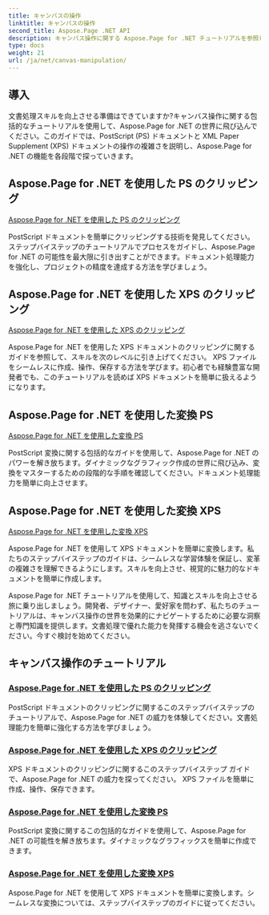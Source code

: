 ```yaml
---
title: キャンバスの操作
linktitle: キャンバスの操作
second_title: Aspose.Page .NET API
description: キャンバス操作に関する Aspose.Page for .NET チュートリアルを参照してください。 PS および XPS ドキュメントのクリッピングと変換が簡単になりました。文書処理スキルを向上させます。
type: docs
weight: 21
url: /ja/net/canvas-manipulation/
---
```


## 導入

文書処理スキルを向上させる準備はできていますか?キャンバス操作に関する包括的なチュートリアルを使用して、Aspose.Page for .NET の世界に飛び込んでください。このガイドでは、PostScript (PS) ドキュメントと XML Paper Supplement (XPS) ドキュメントの操作の複雑さを説明し、Aspose.Page for .NET の機能を各段階で探っていきます。

## Aspose.Page for .NET を使用した PS のクリッピング
[Aspose.Page for .NET を使用した PS のクリッピング](./clippingps/)

PostScript ドキュメントを簡単にクリッピングする技術を発見してください。ステップバイステップのチュートリアルでプロセスをガイドし、Aspose.Page for .NET の可能性を最大限に引き出すことができます。ドキュメント処理能力を強化し、プロジェクトの精度を達成する方法を学びましょう。

## Aspose.Page for .NET を使用した XPS のクリッピング
[Aspose.Page for .NET を使用した XPS のクリッピング](./clippingxps/)

Aspose.Page for .NET を使用した XPS ドキュメントのクリッピングに関するガイドを参照して、スキルを次のレベルに引き上げてください。 XPS ファイルをシームレスに作成、操作、保存する方法を学びます。初心者でも経験豊富な開発者でも、このチュートリアルを読めば XPS ドキュメントを簡単に扱えるようになります。

## Aspose.Page for .NET を使用した変換 PS
[Aspose.Page for .NET を使用した変換 PS](./transformationsps/)

PostScript 変換に関する包括的なガイドを使用して、Aspose.Page for .NET のパワーを解き放ちます。ダイナミックなグラフィック作成の世界に飛び込み、変換をマスターするための段階的な手順を確認してください。ドキュメント処理能力を簡単に向上させます。

## Aspose.Page for .NET を使用した変換 XPS
[Aspose.Page for .NET を使用した変換 XPS](./transformationsxps/)

Aspose.Page for .NET を使用して XPS ドキュメントを簡単に変換します。私たちのステップバイステップのガイドは、シームレスな学習体験を保証し、変革の複雑さを理解できるようにします。スキルを向上させ、視覚的に魅力的なドキュメントを簡単に作成します。

Aspose.Page for .NET チュートリアルを使用して、知識とスキルを向上させる旅に乗り出しましょう。開発者、デザイナー、愛好家を問わず、私たちのチュートリアルは、キャンバス操作の世界を効果的にナビゲートするために必要な洞察と専門知識を提供します。文書処理で優れた能力を発揮する機会を逃さないでください。今すぐ検討を始めてください。
## キャンバス操作のチュートリアル
### [Aspose.Page for .NET を使用した PS のクリッピング](./clippingps/)
PostScript ドキュメントのクリッピングに関するこのステップバイステップのチュートリアルで、Aspose.Page for .NET の威力を体験してください。文書処理能力を簡単に強化する方法を学びましょう。
### [Aspose.Page for .NET を使用した XPS のクリッピング](./clippingxps/)
XPS ドキュメントのクリッピングに関するこのステップバイステップ ガイドで、Aspose.Page for .NET の威力を探ってください。 XPS ファイルを簡単に作成、操作、保存できます。
### [Aspose.Page for .NET を使用した変換 PS](./transformationsps/)
PostScript 変換に関するこの包括的なガイドを使用して、Aspose.Page for .NET の可能性を解き放ちます。ダイナミックなグラフィックスを簡単に作成できます。
### [Aspose.Page for .NET を使用した変換 XPS](./transformationsxps/)
Aspose.Page for .NET を使用して XPS ドキュメントを簡単に変換します。シームレスな変換については、ステップバイステップのガイドに従ってください。